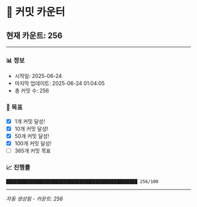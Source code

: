 # 🔢 커밋 카운터

## 현재 카운트: 256

---

### 📊 정보
- 시작일: 2025-06-24
- 마지막 업데이트: 2025-06-24 01:04:05
- 총 커밋 수: 256

### 🎯 목표
- [x] 1개 커밋 달성!
- [x] 10개 커밋 달성!
- [x] 50개 커밋 달성!
- [x] 100개 커밋 달성!
- [ ] 365개 커밋 목표

### 📈 진행률
```
██████████████████████████████████████████████████ 256/100
```

---
*자동 생성됨 - 카운트: 256*
